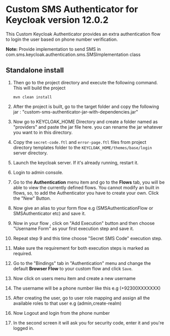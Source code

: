 Custom SMS Authenticator for Keycloak version 12.0.2
===================================================

This Custom Keycloak Authenticator provides an extra authentication flow to login the user based on phone number verification.

**Note:** Provide implementation to send SMS in com.sms.keycloak.authentication.sms.SMSImplementation class

## Standalone install
1. Then go to the project directory and execute the following command.  This will build the project

   `mvn clean install`
   
2. After the project is built, go to the target folder and copy the following jar : "custom-sms-authenticator-jar-with-dependencies.jar"

3. Now go to KEYCLOAK_HOME Directory and create a folder named as "providers" and paste the jar file here. you can rename the jar whatever you want to in this directory.   
      
4. Copy the `secret-code.ftl` and `error-page.ftl` files from project directory templates folder to the `KEYCLOAK_HOME/themes/base/login` server directory.

5. Launch the keycloak server. If it's already running, restart it.

6. Login to admin console.

7. Go to the **Authentication** menu item and go to the **Flows** tab, you will be able to view the currently
   defined flows.  You cannot modify an built in flows, so, to add the Authenticator you
   have to create your own.  Click the "New" Button.
   
8. Now give an alias to your form flow e.g (SMSAuthenticationFlow or SMSAuthenticator etc) and save it.

9. Now in your flow , click on "Add Execution" button and then choose "Username Form" as your first execution step and save it.

10. Repeat step 9 and this time choose "Secret SMS Code" execution step.

11. Make sure the requirement for both execution steps is marked as required.

12. Go to the "Bindings" tab in "Authentication" menu and change the default **Browser Flow** to your custom flow 
   and click `Save`.
   
13. Now click on users menu item and create a new username

14. The username will be a phone number like this e.g (+92300XXXXXXX)

15. After creating the user, go to user role mapping and assign all the available roles to that user e.g (admin,create-realm)

16. Now Logout and login from the phone number

17. In the second screen it will ask you for security code, enter it and you're logged in.

